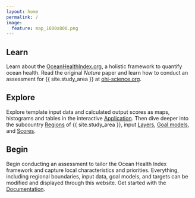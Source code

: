 ```yaml
---
layout: home
permalink: /
image:
  feature: map_1600x800.png
---
```


<div class="tiles">

  <div class="tile">
    <h2 class="post-title"><i class="fa fa-book fa-3x"></i> Learn</h2>
    <p class="post-excerpt">
      Learn about the <a href="http://www.oceanhealthindex.org">OceanHealthIndex.org</a>, a holistic framework to quantify ocean health. Read the original <em>Nature</em> paper and learn how to conduct an assessment for {{ site.study_area }} at <a href="http://ohi-science.org">ohi-science.org</a>.
    </p>
  </div>

  <div class="tile">
    <h2 class="post-title"><i class="fa fa-globe fa-3x"></i> Explore</h2>
    <p class="post-excerpt">
      Explore template input data and calculated output scores as maps, histograms and tables in the interactive <a href="./docs">Application</a>. Then dive deeper into the subcountry <a href="./regions">Regions</a> of {{ site.study_area }}, input <a href="./layers">Layers</a>, <a href="./goals">Goal models</a>, and <a href="./scores">Scores</a>.
    </p>
  </div>

  <div class="tile">
    <h2 class="post-title"><i class="fa fa-cubes fa-3x"></i> Begin</h2>
    <p class="post-excerpt">
      Begin conducting an assessment to tailor the Ocean Health Index framework and capture local characteristics and priorities. Everything, including regional boundaries, input data, goal models, and targets can be modified and displayed through this website.
      Get started with the <a href="./docs">Documentation</a>.
    </p>
  </div>
</div>
